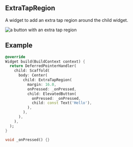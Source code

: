 ## ExtraTapRegion

A widget to add an extra tap region around the child widget.

![a button with an extra tap region](https://user-images.githubusercontent.com/6854255/168779276-c1528af1-621e-423d-aeca-fa7823a0aedc.png)

## Example

```dart
@override
Widget build(BuildContext context) {
  return DeferredPointerHandler(
    child: Scaffold(
      body: Center(
        child: ExtraTapRegion(
          margin: 16.0,
          onPressed: _onPressed,
          child: ElevatedButton(
            onPressed: _onPressed,
            child: const Text('Hello'),
          ),
        ),
      ),
    ),
  );
}

void _onPressed() {}
```
